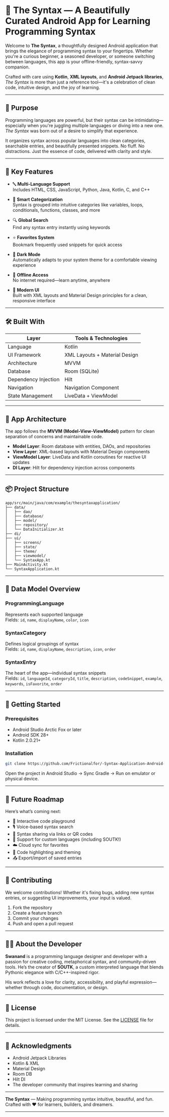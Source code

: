 # 🌟 The Syntax — A Beautifully Curated Android App for Learning Programming Syntax

Welcome to **The Syntax**, a thoughtfully designed Android application that brings the elegance of programming syntax to your fingertips. Whether you're a curious beginner, a seasoned developer, or someone switching between languages, this app is your offline-friendly, syntax-savvy companion.

Crafted with care using **Kotlin**, **XML layouts**, and **Android Jetpack libraries**, *The Syntax* is more than just a reference tool—it's a celebration of clean code, intuitive design, and the joy of learning.

---

## 🎯 Purpose

Programming languages are powerful, but their syntax can be intimidating—especially when you're juggling multiple languages or diving into a new one. *The Syntax* was born out of a desire to simplify that experience.

It organizes syntax across popular languages into clean categories, searchable entries, and beautifully presented snippets. No fluff. No distractions. Just the essence of code, delivered with clarity and style.

---

## 📱 Key Features

- 🔤 **Multi-Language Support**  
  Includes HTML, CSS, JavaScript, Python, Java, Kotlin, C, and C++

- 🧠 **Smart Categorization**  
  Syntax is grouped into intuitive categories like variables, loops, conditionals, functions, classes, and more

- 🔍 **Global Search**  
  Find any syntax entry instantly using keywords

- ⭐ **Favorites System**  
  Bookmark frequently used snippets for quick access

- 🌙 **Dark Mode**  
  Automatically adapts to your system theme for a comfortable viewing experience

- 📴 **Offline Access**  
  No internet required—learn anytime, anywhere

- 🎨 **Modern UI**  
  Built with XML layouts and Material Design principles for a clean, responsive interface

---

## 🛠 Built With

| Layer              | Tools & Technologies           |
|-------------------|--------------------------------|
| Language           | Kotlin                         |
| UI Framework       | XML Layouts + Material Design  |
| Architecture       | MVVM                           |
| Database           | Room (SQLite)                  |
| Dependency Injection | Hilt                         |
| Navigation         | Navigation Component           |
| State Management   | LiveData + ViewModel           |

---

## 🧩 App Architecture

The app follows the **MVVM (Model-View-ViewModel)** pattern for clean separation of concerns and maintainable code.

- **Model Layer**: Room database with entities, DAOs, and repositories
- **View Layer**: XML-based layouts with Material Design components
- **ViewModel Layer**: LiveData and Kotlin coroutines for reactive UI updates
- **DI Layer**: Hilt for dependency injection across components

---

## 📦 Project Structure

```
app/src/main/java/com/example/thesyntaxapplication/
├── data/
│   ├── dao/
│   ├── database/
│   ├── model/
│   ├── repository/
│   └── DataInitializer.kt
├── di/
├── ui/
│   ├── screens/
│   ├── state/
│   ├── theme/
│   ├── viewmodel/
│   └── SyntaxApp.kt
├── MainActivity.kt
└── SyntaxApplication.kt
```

---

## 🧬 Data Model Overview

### ProgrammingLanguage
Represents each supported language  
Fields: `id`, `name`, `displayName`, `color`, `icon`

### SyntaxCategory
Defines logical groupings of syntax  
Fields: `id`, `name`, `displayName`, `description`, `icon`, `order`

### SyntaxEntry
The heart of the app—individual syntax snippets  
Fields: `id`, `languageId`, `categoryId`, `title`, `description`, `codeSnippet`, `example`, `keywords`, `isFavorite`, `order`

---

## 🚀 Getting Started

### Prerequisites
- Android Studio Arctic Fox or later  
- Android SDK 28+  
- Kotlin 2.0.21+

### Installation
```bash
git clone https://github.com/Frictionalfor/-Syntax-Application-Android-app-.git
```
Open the project in Android Studio → Sync Gradle → Run on emulator or physical device.

---

## 🔮 Future Roadmap

Here’s what’s coming next:

- 🧪 Interactive code playground
- 🎙️ Voice-based syntax search
- 🔗 Syntax sharing via links or QR codes
- 🧬 Support for custom languages (including SOUTK!)
- ☁️ Cloud sync for favorites
- 🎨 Code highlighting and theming
- 📤 Export/import of saved entries

---

## 🤝 Contributing

We welcome contributions! Whether it's fixing bugs, adding new syntax entries, or suggesting UI improvements, your input is valued.

1. Fork the repository  
2. Create a feature branch  
3. Commit your changes  
4. Push and open a pull request

---

## 👨‍💻 About the Developer

**Swanand** is a programming language designer and developer with a passion for creative coding, metaphorical syntax, and community-driven tools. He’s the creator of **SOUTK**, a custom interpreted language that blends Pythonic elegance with C/C++-inspired rigor.

His work reflects a love for clarity, accessibility, and playful expression—whether through code, documentation, or design.

---

## 📄 License

This project is licensed under the MIT License. See the [LICENSE](https://github.com/Frictionalfor/-Syntax-Application-Android-app-/blob/main/LICENSE) file for details.

---

## 🙌 Acknowledgments

- Android Jetpack Libraries  
- Kotlin & XML  
- Material Design  
- Room DB  
- Hilt DI  
- The developer community that inspires learning and sharing

---

**The Syntax** — Making programming syntax intuitive, beautiful, and fun.  
Crafted with ❤️ for learners, builders, and dreamers.

---
